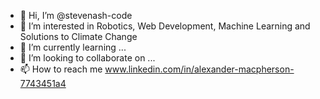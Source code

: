 - 👋 Hi, I’m @stevenash-code
- 👀 I’m interested in Robotics, Web Development, Machine Learning and Solutions to Climate Change
- 🌱 I’m currently learning ...
- 💞️ I’m looking to collaborate on ...
- 📫 How to reach me www.linkedin.com/in/alexander-macpherson-7743451a4

<!---
stevenash-code/stevenash-code is a ✨ special ✨ repository because its `README.md` (this file) appears on your GitHub profile.
You can click the Preview link to take a look at your changes.
--->
